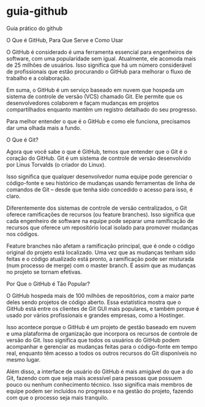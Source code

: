 # guia-github
Guia prático do github  

O Que é GitHub, Para Que Serve e Como Usar

O GitHub é considerado é uma ferramenta essencial para engenheiros de software, com uma popularidade sem igual. Atualmente, ele acomoda mais de 25 milhões de usuários. Isso significa que há um número considerável de profissionais que estão procurando o GitHub para melhorar o fluxo de trabalho e a colaboração.

Em suma, o GitHub é um serviço baseado em nuvem que hospeda um sistema de controle de versão (VCS) chamado Git. Ele permite que os desenvolvedores colaborem e façam mudanças em projetos compartilhados enquanto mantêm um registro detalhado do seu progresso.

Para melhor entender o que é o GitHub e como ele funciona, precisamos dar uma olhada mais a fundo.


O Que é Git?  

Agora que você sabe o que é GitHub, temos que entender que o Git é o coração do GitHub. Git é um sistema de controle de versão desenvolvido por Linus Torvalds (o criador do Linux).

Isso significa que qualquer desenvolvedor numa equipe pode gerenciar o código-fonte e seu histórico de mudanças usando ferramentas de linha de comandos de Git – desde que tenha sido concedido o acesso para isso, é claro.

Diferentemente dos sistemas de controle de versão centralizados, o Git oferece ramificações de recursos (ou feature branches). Isso significa que cada engenheiro de software na equipe pode separar uma ramificação de recursos que oferece um repositório local isolado para promover mudanças nos códigos.

Feature branches não afetam a ramificação principal, que é onde o código original do projeto está localizado. Uma vez que as mudanças tenham sido feitas e o código atualizado está pronto, a ramificação pode ser misturada (num processo de merge) com o master branch. É assim que as mudanças no projeto se tornam efetivas.  


Por Que o GitHub é Tão Popular?  

O GitHub hospeda mais de 100 milhões de repositórios, com a maior parte deles sendo projetos de código aberto. Essa estatística mostra que o GitHub está entre os clientes de Git GUI mais populares, e também porque é usado por vários profissionais e grandes empresas, como a Hostinger.

Isso acontece porque o GitHub é um projeto de gestão baseado em nuvem e uma plataforma de organização que incorpora os recursos de controle de versão do Git. Isso significa que todos os usuários do GitHub podem acompanhar e gerenciar as mudanças feitas para o código-fonte em tempo real, enquanto têm acesso a todos os outros recursos do Git disponíveis no mesmo lugar.

Além disso, a interface de usuário do GitHub é mais amigável do que a do Git, fazendo com que seja mais acessível para pessoas que possuem pouco ou nenhum conhecimento técnico. Isso significa mais membros de equipe podem ser incluídos no progresso e na gestão do projeto, fazendo com que o processo seja mais tranquilo.
